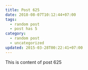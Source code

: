 ```yaml
---
title: Post 625
date: 2018-08-07T10:12:44+07:00
tags:
  - random post
  - post has 5
category:
  - random post
  - uncategorized
updated: 2015-03-28T00:22:41+07:00
---
```

This is content of post 625